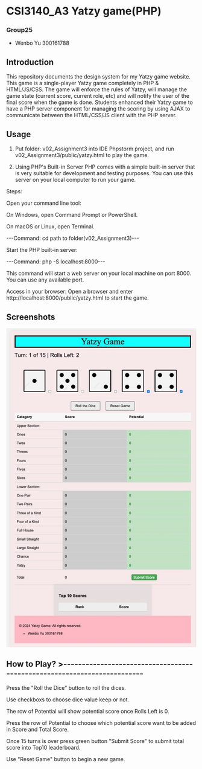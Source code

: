 # CSI3140_A3 Yatzy game(PHP)
### Group25
* Wenbo Yu 300161788

## Introduction
This repository documents the design system for my Yatzy game website. This game is a single-player Yatzy game completely in PHP & HTML/JS/CSS. The game will enforce the rules of Yatzy, will manage the game state (current score, current role, etc) and will notify the user of the final score when the game is done.
Students enhanced their Yatzy game to have a PHP server component for managing the scoring by using AJAX to communicate between the HTML/CSS/JS client with the PHP server.

## Usage
1. Put folder: v02_Assignment3 into IDE Phpstorm project, and run v02_Assignment3/public/yatzy.html to play the game.
   
2. Using PHP's Built-in Server
PHP comes with a simple built-in server that is very suitable for development and testing purposes. You can use this server on your local computer to run your game.

Steps:

Open your command line tool:

On Windows, open Command Prompt or PowerShell.

On macOS or Linux, open Terminal.


---Command: cd path to folder(v02_Assignment3)---


Start the PHP built-in server:


---Command: php -S localhost:8000---

  
This command will start a web server on your local machine on port 8000. You can use any available port.

Access in your browser:
Open a browser and enter http://localhost:8000/public/yatzy.html to start the game.

## Screenshots
![common states](home.jpg)

## How to Play? >------------------------------------------------------------------------

Press the "Roll the Dice" button to roll the dices.

Use checkboxs to choose dice value keep or not.

The row of Potential will show potential score once Rolls Left is 0.

Press the row of Potential to choose which potential score want to be added in Score and Total Score.

Once 15 turns is over press green button "Submit Score" to submit total score into Top10 leaderboard.

Use "Reset Game" button to begin a new game.
